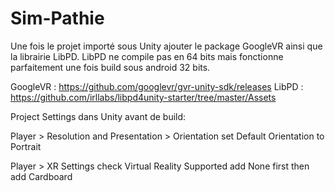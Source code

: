 # Sim-Pathie

Une fois le projet importé sous Unity ajouter le package GoogleVR ainsi que la librairie LibPD.
LibPD ne compile pas en 64 bits mais fonctionne parfaitement une fois build sous android 32 bits.

GoogleVR : https://github.com/googlevr/gvr-unity-sdk/releases
LibPD : https://github.com/irllabs/libpd4unity-starter/tree/master/Assets

Project Settings dans Unity avant de build:

Player > Resolution and Presentation > Orientation
set Default Orientation to Portrait

Player > XR Settings
check Virtual Reality Supported
add None first then add Cardboard
